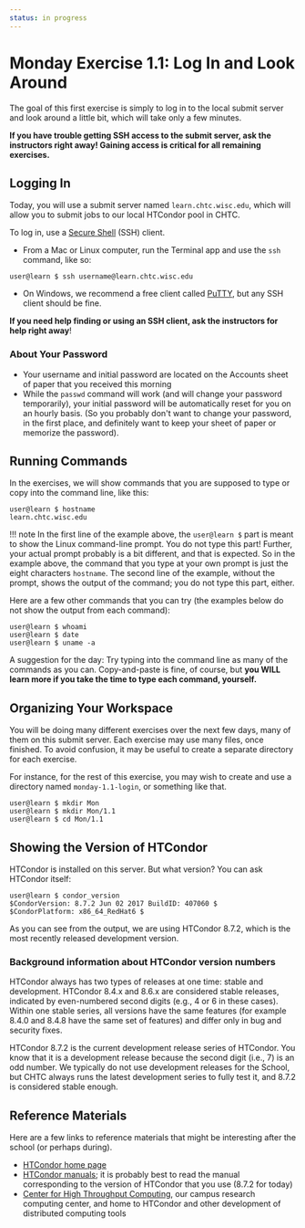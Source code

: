 ```yaml
---
status: in progress
---
```


<style type="text/css"> pre em { font-style: normal; background-color: yellow; } pre strong { font-style: normal; font-weight: bold; color: \#008; } </style>

Monday Exercise 1.1: Log In and Look Around
===========================================

The goal of this first exercise is simply to log in to the local submit server and look around a little bit, which will take only a few minutes. 

**If you have trouble getting SSH access to the submit server, ask the instructors right away! Gaining access is critical for all remaining exercises.**

Logging In
----------

Today, you will use a submit server named `learn.chtc.wisc.edu`, which will allow you to submit jobs to our local HTCondor pool in CHTC.

To log in, use a [Secure Shell](http://en.wikipedia.org/wiki/Secure_Shell) (SSH) client.

-   From a Mac or Linux computer, run the Terminal app and use the `ssh` command, like so:

``` console
user@learn $ ssh username@learn.chtc.wisc.edu
```

-   On Windows, we recommend a free client called [PuTTY](http://www.chiark.greenend.org.uk/~sgtatham/putty/), but any SSH client should be fine.

**If you need help finding or using an SSH client, ask the instructors for help right away**!

### About Your Password
-   Your username and initial password are located on the Accounts sheet of paper that you received this morning
-   While the `passwd` command will work (and will change your password temporarily), your initial password will be automatically reset for you on an hourly basis. (So you probably don't want to change your password, in the first place, and definitely want to keep your sheet of paper or memorize the password).

Running Commands
----------------

In the exercises, we will show commands that you are supposed to type or copy into the command line, like this:

``` console
user@learn $ hostname
learn.chtc.wisc.edu
```

!!! note
    In the first line of the example above, the `user@learn $` part is meant to show the Linux command-line prompt.
    You do not type this part! Further, your actual prompt probably is a bit different, and that is expected.
    So in the example above, the command that you type at your own prompt is just the eight characters `hostname`.
    The second line of the example, without the prompt, shows the output of the command; you do not type this part,
    either.

Here are a few other commands that you can try (the examples below do not show the output from each command):

``` console
user@learn $ whoami
user@learn $ date
user@learn $ uname -a
```

A suggestion for the day: Try typing into the command line as many of the commands as you can. Copy-and-paste is fine, of course, but **you WILL learn more if you take the time to type each command, yourself.**

Organizing Your Workspace
-------------------------

You will be doing many different exercises over the next few days, many of them on this submit server. Each exercise may use many files, once finished. To avoid confusion, it may be useful to create a separate directory for each exercise.

For instance, for the rest of this exercise, you may wish to create and use a directory named `monday-1.1-login`, or something like that.

``` console
user@learn $ mkdir Mon
user@learn $ mkdir Mon/1.1
user@learn $ cd Mon/1.1
```

Showing the Version of HTCondor
-------------------------------

HTCondor is installed on this server. But what version? You can ask HTCondor itself:

``` console
user@learn $ condor_version
$CondorVersion: 8.7.2 Jun 02 2017 BuildID: 407060 $
$CondorPlatform: x86_64_RedHat6 $
```

As you can see from the output, we are using HTCondor 8.7.2, which is the most recently released development version.

### Background information about HTCondor version numbers

HTCondor always has two types of releases at one time: stable and development. HTCondor 8.4.x and 8.6.x are considered stable releases, indicated by even-numbered second digits (e.g., 4 or 6 in these cases). Within one stable series, all versions have the same features (for example 8.4.0 and 8.4.8 have the same set of features) and differ only in bug and security fixes.

HTCondor 8.7.2 is the current development release series of HTCondor. You know that it is a development release because the second digit (i.e., 7) is an odd number. We typically do not use development releases for the School, but CHTC always runs the latest development series to fully test it, and  8.7.2 is considered stable enough.

Reference Materials
-------------------

Here are a few links to reference materials that might be interesting after the school (or perhaps during).

-   [HTCondor home page](http://research.cs.wisc.edu/htcondor/)
-   [HTCondor manuals](http://research.cs.wisc.edu/htcondor/manual/); it is probably best to read the manual corresponding to the version of HTCondor that you use (8.7.2 for today)
-   [Center for High Throughput Computing](http://chtc.cs.wisc.edu/), our campus research computing center, and home to HTCondor and other development of distributed computing tools
